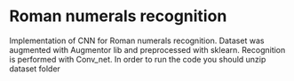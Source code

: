 # Roman numerals recognition
Implementation of CNN for Roman numerals recognition. 
Dataset was augmented with Augmentor lib and preprocessed with sklearn. Recognition is performed with Conv_net. 
In order to run the code you should unzip dataset folder
